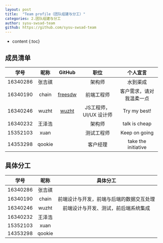 ```yaml
---
layout: post
title:  "Team profile（团队组建与分工）"
categories: 2.团队组建与分工
author: sysu-swsad-team
github: https://github.com/sysu-swsad-team
---
```


* content
{:toc}

## 成员清单

|学号|昵称|GitHub|职位|个人宣言|
|:-:|:-:|:-:|:-:|:-:|
|16340286|张吉祺| |架构师|水到渠成|
|16340190|chain| [freesdw](https://github.com/wuzht) |前端工程师|客户需求，请对我温柔一点|
|16340246|wuzht| [wuzht](https://github.com/wuzht)|JS工程师，UI/UX 设计师|Try my best!|
|16340232|王泽浩| |架构师|talk is cheap|
|15352103|xuan| |测试工程师|Keep on going|
|14353298|qookie| |客户经理|take the initiative|


## 具体分工

|学号|昵称|具体分工|
|:-:|:-:|:-:|
|16340286|张吉祺||
|16340190|chain|前端设计与开发，前端与后端的数据交互处理|
|16340246|wuzht|前端设计与开发、测试，前后端系统集成|
|16340232|王泽浩||
|15352103|xuan||
|14353298|qookie||

